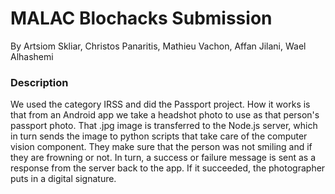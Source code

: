 # MALAC Blochacks Submission 
By Artsiom Skliar, Christos Panaritis, Mathieu Vachon, Affan Jilani, Wael Alhashemi

### Description
We used the category IRSS and did the Passport project. How it works is that from an Android app we take a headshot photo to use as that person's passport photo. That .jpg image is transferred to the Node.js server, which in turn sends the image to python scripts that take care of the computer vision component. They make sure that the person was not smiling and if they are frowning or not. In turn, a success or failure message is sent as a response from the server back to the app. If it succeeded, the photographer puts in a digital signature.
